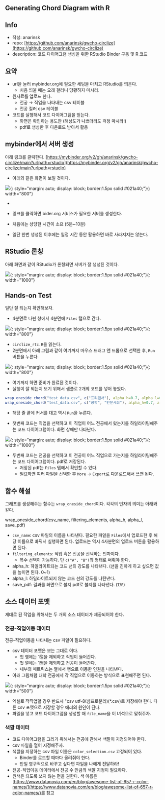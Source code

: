 ## Generating Chord Diagram with R

## Info 

- 작성: anarinsk 
- repo: [https://github.com/anarinsk/gwcho-circlize](https://github.com/anarinsk/gwcho-circlize)
- description: 코드 다이어그램 생성을 위한 RStudio Binder 구동 및 R 코드 

## 요약 


- url을 눌러 mybinder.org에 필요한 세팅을 마치고 RStudio를 띄운다. 
	- 처음 띄울 때는 오래 걸리니 당황하지 마시라. 
- 원자료를 업로드 한다. 
  - 전공 &rarr; 직업을 나타내는 csv 테이블 
  - 전공 컬러 csv 테이블
- 코드를 실행해서 코드 다이어그램을 얻는다. 
  - 화면은 확인하는 용도만 (해상도가 나쁘더라도 걱정 마시라!)
  - pdf로 생성한 후 다운로드 받아서 활용 




## mybinder에서 서버 생성


아래 링크를 클릭한다. 
[https://mybinder.org/v2/gh/anarinsk/gwcho-circlize/main?urlpath=rstudio](https://mybinder.org/v2/gh/anarinsk/gwcho-circlize/main?urlpath=rstudio)

- 아래와 같은 화면이 보일 것이다. 

![](https://github.com/anarinsk/gwcho-circlize/blob/main/images/gwcho_7.png?raw=true){: style="margin: auto; display: block; border:1.5px solid #021a40;"}{: width="800"}

-


- 링크를 클릭하면 bider.org 서비스가 필요한 서버를 생성한다. 
- 처음에는 상당한 시간이 소요 (5분~10분)
- 일단 한번 생성된 이후에는 일정 시간 동안 활용하면 바로 사라지지는 않는다. 


## RStudio 론칭 


아래 화면과 같이 RStudio가 론칭되면 서버가 잘 생성된 것이다. 


![](https://github.com/anarinsk/gwcho-circlize/blob/main/images/gwcho_8.png?raw=true){: style="margin: auto; display: block; border:1.5px solid #021a40;"}{: width="1000"}


## Hands-on Test 


일단 잘 되는지 확인해보자. 


- 4분면로 나뉜 창에서 4분면에 `Files` 탭으로 간다. 


![](https://github.com/anarinsk/gwcho-circlize/blob/main/images/gwcho_2.png?raw=true){: style="margin: auto; display: block; border:1.5px solid #021a40;"}{: width="800"}




- `circlize_rtc.R`을 읽는다. 
- 2분면에서 아래 그림과 같이 여기까지 마우스 드래그 앤 드롭으로 선택한 후, `Run` 버튼을 누른다. 


![](https://github.com/anarinsk/gwcho-circlize/blob/main/images/gwcho_4.png?raw=true){: style="margin: auto; display: block; border:1.5px solid #021a40;"}{: width="800"}


- 여기까지 하면 준비가 완료된 것이다. 
- 실행이 잘 되는지 보기 위해서 샘플로 2개의 코드를 넣어 놓았다. 


```R
wrap_oneside_chord("test_data.csv", c("프리랜서"), alpha_h=0.7, alpha_l=0.07, save_pdf=F) 
wrap_oneside_chord("test_data.csv", c("공학", "인문사회"), alpha_h=0.7, alpha_l=0.07, save_pdf=T) 
```


- 해당 줄 끝에 커서를 대고 역시 `Run`을 누른다. 
  
- 첫번째 코드는 직업을 선택하고 이 직업이 어느 전공에서 왔는지를 하일라이팅해주는 코드 다이어그램이다. 화면 상에만 나타난다. 


![](https://github.com/anarinsk/gwcho-circlize/blob/main/images/gwcho_5.png?raw=true){: style="margin: auto; display: block; border:1.5px solid #021a40;"}{: width="1000"}


- 두번째 코드는 전공을 선택하고 이 전공이 어느 직업으로 가는지를 하일라이팅해주는 코드 다이어그램이다. pdf로 저장된다. 
  - 저장된 pdf는 `Files` 탭에서 확인할 수 있다. 
  - 필요하면 여러 파일을 선택한 후 `More` -> `Export`로 다운로드해서 쓰면 된다. 




## 함수 해설 


그래프를 생성해주는 함수는 `wrap_oneside_chord`이다. 각각의 인자의 의미는 아래와 같다. 


wrap_oneside_chord(csv_name, filtering_elements, alpha_h, alpha_l, save_pdf) 


- `csv_name`: csv 파일의 이름을 나타낸다. 필요한 파일을 `Files`에서 업로드한 후 해당 이름으로 바꿔서 실행하면 된다. 업로드는 역시 4사분면의 업로드 버튼을 활용하면 된다. 
- `filtering_elements`: 직업 혹은 전공을 선택하는 인자이다. 
  - 복수 선택이 가능하다. 단 `c("A", "B")`의 형태로 써줘야 한다. 
- alpha_h: 하일라이트되는 코드 선의 강도를 나타낸다. (선을 진하게 하고 싶으면 값을 높이면 된다. 0~1)
- alpha_l: 하일라이트되지 않는 코드 선의 강도를 나탄낸다. 
- save_pdf: 결과를 화면으로 볼지 pdf로 볼지를 나타낸다. (`T`/`F`)




## 소스 데이터 포맷 

제대로 된 작업을 위해서는 두 개의 소스 데이터가 제공되어야 한다. 

### 전공-직업이동 데이터 

전공-직업이동을 나타내는 csv 파일이 필요하다. 
- csv 데이터 포맷은 보는 그대로 이다. 
	- 첫 행에는 1열을 제외하고 직업이 들어간다. 
	- 첫 열에는 1행을 제외하고 전공이 들어간다. 
	- 내부의 매트릭스는 열에서 행으로 이동한 인원을 나타낸다. 
- 아래 그림처럼 대학 전공에서 각 직업으로 이동하는 방식으로 표현해주면 된다. 

![](https://github.com/anarinsk/gwcho-circlize/blob/main/images/gwcho_6.png?raw=true){: style="margin: auto; display: block; border:1.5px solid #021a40;"}{: width="500"}

- 엑셀로 작직업할 경우 반드시 "csv utf-8(쉼표로분리)(*.csv)로 저장해야 한다. 다른 csv 포맷으로 저장할 경우 에러의 원인이 된다. 
- 파일을 넣고 코드 다이어그램을 생성할 때 `file_name`을 이 녀석으로 맞춰주자. 


### 색깔 데이터 


- 코드 다이어그램을 그리기 위해서는 전공에 관해서 색깔이 지정되어야 한다. 
- csv 파일을 열어 지정해주자. 
- 색깔을 지정하는 csv 파일 이름은 `color_selection.csv` 고정되어 있다. 
  - Binder를 로드할 때마다 올려줘야 한다. 
  - 만일 영구적으로 바꾸고 싶다면 파일을 나에게 전달하라! 
- 전공-직업이동 데이터에서 전공 수 만큼의 색깔 지정이 필요하다. 
- 원색은 되도록 쓰지 않는 편을 권한다. 색 이름은 [https://www.datanovia.com/en/blog/awesome-list-of-657-r-color-names/](https://www.datanovia.com/en/blog/awesome-list-of-657-r-color-names/)를 참고 














<!--stackedit_data:
eyJoaXN0b3J5IjpbLTg3OTQxOTE3MCwtMTk5MTc2NzEwMCwtMj
AxMzcwNzM3MiwtMTExNzUxMDEyNiwtMTEzMTQzNTE2NCwzODg5
MTk4MzEsLTE0NjE1OTU3MzksLTE5NjQyOTUwMTUsLTIzMjc1MT
E3NywxNTE5ODE1NTUwLC0xNzQ4ODU2MDQzLC01OTg4NDA1MjUs
MTM3NzY4NDk5LC0xMjU1NTIwNDZdfQ==
-->